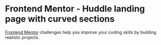 # Frontend Mentor - Huddle landing page with curved sections

[Frontend Mentor](https://www.frontendmentor.io) challenges help you improve your coding skills by building realistic projects.


